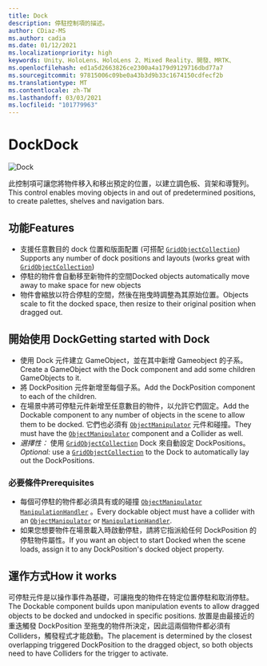 ```yaml
---
title: Dock
description: 停駐控制項的描述。
author: CDiaz-MS
ms.author: cadia
ms.date: 01/12/2021
ms.localizationpriority: high
keywords: Unity、HoloLens、HoloLens 2、Mixed Reality、開發、MRTK、
ms.openlocfilehash: ed1a5d2663826ce2300a4a179d9129716dbd77a7
ms.sourcegitcommit: 97815006c09be0a43b3d9b33c1674150cdfecf2b
ms.translationtype: MT
ms.contentlocale: zh-TW
ms.lasthandoff: 03/03/2021
ms.locfileid: "101779963"
---
```

# <a name="dock"></a><span data-ttu-id="2d9fd-104">Dock</span><span class="sxs-lookup"><span data-stu-id="2d9fd-104">Dock</span></span>

![Dock](../../images/dock/MRTK_UX_Dock_Main.png)

<span data-ttu-id="2d9fd-106">此控制項可讓您將物件移入和移出預定的位置，以建立調色板、貨架和導覽列。</span><span class="sxs-lookup"><span data-stu-id="2d9fd-106">This control enables moving objects in and out of predetermined positions, to create palettes, shelves and navigation bars.</span></span>

## <a name="features"></a><span data-ttu-id="2d9fd-107">功能</span><span class="sxs-lookup"><span data-stu-id="2d9fd-107">Features</span></span>

- <span data-ttu-id="2d9fd-108">支援任意數目的 dock 位置和版面配置 (可搭配 [`GridObjectCollection`](xref:Microsoft.MixedReality.Toolkit.Utilities.GridObjectCollection)) </span><span class="sxs-lookup"><span data-stu-id="2d9fd-108">Supports any number of dock positions and layouts (works great with [`GridObjectCollection`](xref:Microsoft.MixedReality.Toolkit.Utilities.GridObjectCollection))</span></span>
- <span data-ttu-id="2d9fd-109">停駐的物件會自動移至新物件的空間</span><span class="sxs-lookup"><span data-stu-id="2d9fd-109">Docked objects automatically move away to make space for new objects</span></span>
- <span data-ttu-id="2d9fd-110">物件會縮放以符合停駐的空間，然後在拖曳時調整為其原始位置。</span><span class="sxs-lookup"><span data-stu-id="2d9fd-110">Objects scale to fit the docked space, then resize to their original position when dragged out.</span></span>

## <a name="getting-started-with-dock"></a><span data-ttu-id="2d9fd-111">開始使用 Dock</span><span class="sxs-lookup"><span data-stu-id="2d9fd-111">Getting started with Dock</span></span>

- <span data-ttu-id="2d9fd-112">使用 Dock 元件建立 GameObject，並在其中新增 Gameobject 的子系。</span><span class="sxs-lookup"><span data-stu-id="2d9fd-112">Create a GameObject with the Dock component and add some children GameObjects to it.</span></span>
- <span data-ttu-id="2d9fd-113">將 DockPosition 元件新增至每個子系。</span><span class="sxs-lookup"><span data-stu-id="2d9fd-113">Add the DockPosition component to each of the children.</span></span>
- <span data-ttu-id="2d9fd-114">在場景中將可停駐元件新增至任意數目的物件，以允許它們固定。</span><span class="sxs-lookup"><span data-stu-id="2d9fd-114">Add the Dockable component to any number of objects in the scene to allow them to be docked.</span></span> <span data-ttu-id="2d9fd-115">它們也必須有 [`ObjectManipulator`](xref:Microsoft.MixedReality.Toolkit.UI.ObjectManipulator) 元件和碰撞。</span><span class="sxs-lookup"><span data-stu-id="2d9fd-115">They must have the [`ObjectManipulator`](xref:Microsoft.MixedReality.Toolkit.UI.ObjectManipulator) component and a Collider as well.</span></span>
- <span data-ttu-id="2d9fd-116">*選擇性：* 使用 [`GridObjectCollection`](xref:Microsoft.MixedReality.Toolkit.Utilities.GridObjectCollection) Dock 來自動設定 DockPositions。</span><span class="sxs-lookup"><span data-stu-id="2d9fd-116">*Optional:* use a [`GridObjectCollection`](xref:Microsoft.MixedReality.Toolkit.Utilities.GridObjectCollection) to the Dock to automatically lay out the DockPositions.</span></span>

### <a name="prerequisites"></a><span data-ttu-id="2d9fd-117">必要條件</span><span class="sxs-lookup"><span data-stu-id="2d9fd-117">Prerequisites</span></span>

- <span data-ttu-id="2d9fd-118">每個可停駐的物件都必須具有或的碰撞 [`ObjectManipulator`](xref:Microsoft.MixedReality.Toolkit.UI.ObjectManipulator) [`ManipulationHandler`](xref:Microsoft.MixedReality.Toolkit.UI.ManipulationHandler) 。</span><span class="sxs-lookup"><span data-stu-id="2d9fd-118">Every dockable object must have a collider with an [`ObjectManipulator`](xref:Microsoft.MixedReality.Toolkit.UI.ObjectManipulator) or [`ManipulationHandler`](xref:Microsoft.MixedReality.Toolkit.UI.ManipulationHandler).</span></span>
- <span data-ttu-id="2d9fd-119">如果您想要物件在場景載入時啟動停駐，請將它指派給任何 DockPosition 的停駐物件屬性。</span><span class="sxs-lookup"><span data-stu-id="2d9fd-119">If you want an object to start Docked when the scene loads, assign it to any DockPosition's docked object property.</span></span>

## <a name="how-it-works"></a><span data-ttu-id="2d9fd-120">運作方式</span><span class="sxs-lookup"><span data-stu-id="2d9fd-120">How it works</span></span>

<span data-ttu-id="2d9fd-121">可停駐元件是以操作事件為基礎，可讓拖曳的物件在特定位置停駐和取消停駐。</span><span class="sxs-lookup"><span data-stu-id="2d9fd-121">The Dockable component builds upon manipulation events to allow dragged objects to be docked and undocked in specific positions.</span></span> <span data-ttu-id="2d9fd-122">放置是由最接近的重迭觸發 DockPosition 至拖曳的物件所決定，因此這兩個物件都必須有 Colliders，觸發程式才能啟動。</span><span class="sxs-lookup"><span data-stu-id="2d9fd-122">The placement is determined by the closest overlapping triggered DockPosition to the dragged object, so both objects need to have Colliders for the trigger to activate.</span></span>
